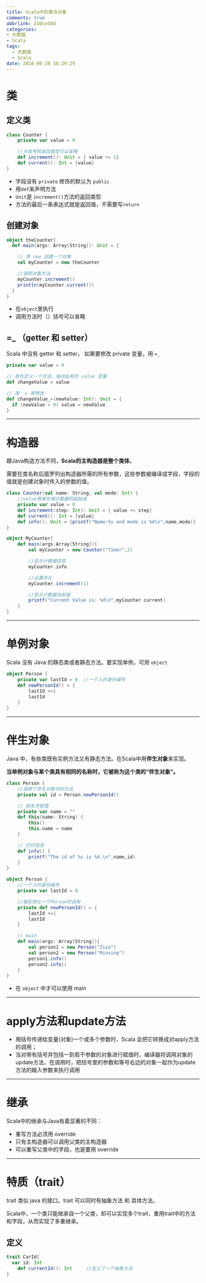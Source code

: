```yaml
---
title: Scala中的类与对象
comments: true
abbrlink: 230ce50d
categories:
- 大数据
- Scala
tags:
  - 大数据
  - Scala
date: 2018-06-20 16:29:29
---
```


# 类

## 定义类

```scala
class Counter {
    private var value = 0

    //大括号和返回类型可以省略
    def increment(): Unit = { value += 1}
    def current(): Int = {value}
}
```

- 字段没有 `private` 修饰的默认为 `public`
- 用`def`来声明方法
- `Unit`是 `increment()`方法的返回类型
- 方法的最后一条表达式就是返回值，不需要写`return`

<!-- more -->

## 创建对象

```scala
object theCounter{
  def main(args: Array[String]): Unit = {

    // 用 new 创建一个对象
    val myCounter = new theCounter

    //调用对象方法
    myCounter.increment()
    println(myCounter.current())
  }
}
```

- 在`object`里执行
- 调用方法时（）括号可以省略

## =_ （getter 和 setter）

Scala 中没有 getter 和 setter， 如果要修改 private 变量，用 `=_`

```scala
private var value = 0

// 首先定义一个方法，指向私有的 value 变量
def changeValue = value

// 用 _= 来修改
def changeValue_=(newValue: Int): Unit = {
  if (newValue > 0) value = newValue
}
```

---

# 构造器

跟Java构造方法不同，**Scala的主构造器是整个类体**。

需要在类名称后面罗列出构造器所需的所有参数，这些参数被编译成字段，字段的值就是创建对象时传入的参数的值。

```scala
class Counter(val name: String, val mode: Int) {
    //value用来存储计数器的起始值
    private var value = 0
    def increment(step: Int): Unit = { value += step}
    def current(): Int = {value}
    def info(): Unit = {printf("Name:%s and mode is %d\n",name,mode)}
}

object MyCounter{
    def main(args:Array[String]){       
        val myCounter = new Counter("Timer",2)

        //显示计数器信息
        myCounter.info  

        //设置步长
        myCounter.increment(1)  

        //显示计数器当前值
        printf("Current Value is: %d\n",myCounter.current)
    }
}
```

---

# 单例对象

Scala 没有 Java 的静态类或者静态方法。要实现单例，可用 `object`

```scala
object Person {
    private var lastId = 0  //一个人的身份编号
    def newPersonId() = {
        lastId +=1
        lastId
    }
}
```

---

# 伴生对象

Java 中，有些类既有实例方法又有静态方法。在Scala中用**伴生对象**来实现。

**当单例对象与某个类具有相同的名称时，它被称为这个类的“伴生对象”。**

```scala
class Person {
    //调用了伴生对象中的方法
    private val id = Person.newPersonId()

    // 给名字赋值
    private var name = ""
    def this(name: String) {
        this()
        this.name = name
    }

    // 打印信息
    def info() {
        printf("The id of %s is %d.\n",name,id)
    }
}

object Person {
    //一个人的身份编号
    private var lastId = 0  

    //被实例化一个Person时调用
    private def newPersonId() = {
        lastId +=1
        lastId
    }

    // main
    def main(args: Array[String]){
        val person1 = new Person("Ziyu")
        val person2 = new Person("Minxing")
        person1.info()
        person2.info()      
    }
}
```

- 在 `object` 中才可以使用 main

---

# apply方法和update方法

- 用括号传递给变量(对象)一个或多个参数时，Scala 会把它转换成对apply方法的调用；
- 当对带有括号并包括一到若干参数的对象进行赋值时，编译器将调用对象的update方法，在调用时，把括号里的参数和等号右边的对象一起作为update方法的输入参数来执行调用

---

# 继承

Scala中的继承与Java有着显著的不同：
- 重写方法必须用 override
- 只有主构造器可以调用父类的主构造器
- 可以重写父类中的字段，也是要用 override

---

# 特质（trait）

trait 类似 java 的接口。trait 可以同时有抽象方法 和 具体方法。

Scala中，一个类只能继承自一个父类，却可以实现多个trait，重用trait中的方法和字段，从而实现了多重继承。

## 定义

```scala
trait CarId{
  var id: Int
    def currentId(): Int     //定义了一个抽象方法
}
```
